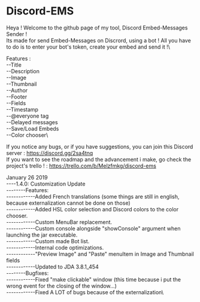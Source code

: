 # Discord-EMS
Heya ! Welcome to the github page of my tool, Discord Embed-Messages Sender !\
Its made for send Embed-Messages on Discrord, using a bot ! All you have to do is to enter your bot's token, create your embed and send it !\

Features :\
--Title\
--Description\
--Image\
--Thumbnail\
--Author\
--Footer\
--Fields\
--Timestamp\
--@everyone tag\
--Delayed messages\
--Save/Load Embeds\
--Color chooser\

If you notice any bugs, or if you have suggestions, you can join this Discord server : https://discord.gg/2sa4tnq \
If you want to see the roadmap and the advancement i make, go check the project's trello ! : https://trello.com/b/Melzfmkg/discord-ems 
  

January 26 2019\
----1.4.0: Customization Update\
--------Features:\
------------Added French translations (some things are still in english, because externalization cannot be done on those)\
------------Added HSL color selection and Discord colors to the color chooser.\
------------Custom MenuBar replacement.\
------------Custom console alongside "showConsole" argument when launching the jar executable.\
------------Custom made Bot list.\
------------Internal code optimizations.\
------------"Preview Image" and "Paste" menuItem in Image and Thumbnail fields\
------------Updated to JDA 3.8.1_454\
--------Bugfixes:\
------------Fixed "make clickable" window (this time because i put the wrong event for the closing of the window...)\
------------Fixed A LOT of bugs because of the externalization\
